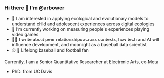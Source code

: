### Hi there 👋 I'm @arbower
- 👀 I am interested in applying ecological and evolutionary models to understand child and adolescent experiences across digital ecologies
- 🔭 I’m currently working on measuring people's experiences playing video games
- 👨‍💻 I write about peer relationships across contexts, how tech and AI will influence development, and moonlight as a baseball data scientist
- ⚾ 🏈 Lifelong baseball and football fan

Currently, I am a Senior Quantitative Researcher at Electronic Arts, ex-Meta
- PhD. from UC Davis
